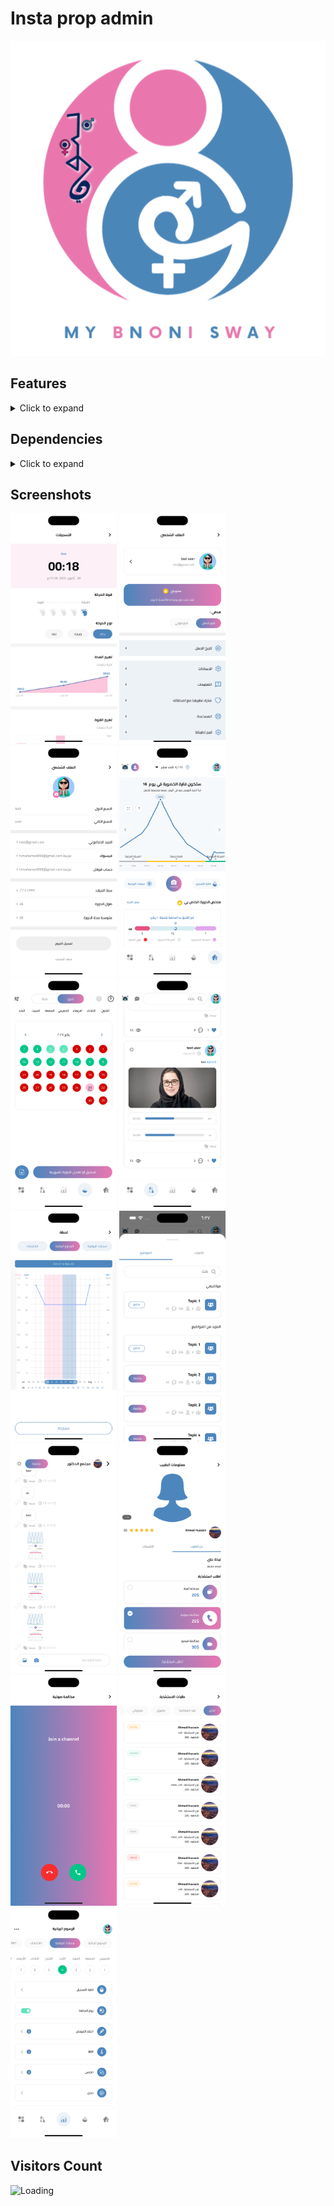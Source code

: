 # Insta prop admin

<p float="center">
<img src="https://github.com/Ibrahim12699/Bnoni-sway-public/blob/main/screenshots/logo.png?raw=true" width="800" />
</p>

## Features

<details>
     <summary> Click to expand </summary>

* OnBoarding
* facebook login
* google login
* apple login
* Home
* Search
* Filter
* agora video call
* agora voice call
* View property
* Favorite
* Chat with Doctor & Experts
* Consultation
* Pregnancy Tracker
* Baby Tracker
* Health Tracker
* Health Tips
* Health Articles
* Health Videos
* Health News
* Period Tracker
* Ovulation Tracker
* Charts & Reports
* Health Profile
* Graphs
* Posts & Social
* Wallet
* Notifications
* Profile
* Payment
* Faq
* About
* Share
* Rate
* Pdf

</details>

## Dependencies

<details>
     <summary> Click to expand </summary>

* [dio](https://pub.dev/packages/dio)
* [bloc](https://pub.dev/packages/bloc)
* [firebase_auth](https://pub.dev/packages/firebase_auth)
* [google_maps_flutter](https://pub.dev/packages/google_maps_flutter)
* [flutter_screenutil](https://pub.dev/packages/flutter_screenutil)
* [syncfusion_flutter_datepicker](https://pub.dev/packages/syncfusion_flutter_datepicker)
* [intl_phone_number_input](https://pub.dev/packages/intl_phone_number_input)
* [pin_code_fields](https://pub.dev/packages/pin_code_fields)
* [intl](https://pub.dev/packages/intl)
* [share](https://pub.dev/packages/share)
* [url_launcher](https://pub.dev/packages/url_launcher)
* [image_picker](https://pub.dev/packages/image_picker)
* [shared_preferences](https://pub.dev/packages/shared_preferences)
* [agora_rtc_engine](https://pub.dev/packages/agora_rtc_engine)
* [flutter_facebook_auth](https://pub.dev/packages/flutter_facebook_auth)
* [google_sign_in](https://pub.dev/packages/google_sign_in)
* [apple_sign_in](https://pub.dev/packages/apple_sign_in)
* [firebase_messaging](https://pub.dev/packages/firebase_messaging)
* [syncfusion_flutter_pdfviewer](https://pub.dev/packages/syncfusion_flutter_pdfviewer)
* [syncfusion_flutter_charts](https://pub.dev/packages/syncfusion_flutter_charts)
* 

</details>

## Screenshots

<p float="left">
<img src="https://github.com/Ibrahim12699/Bnoni-sway-public/blob/main/screenshots/1.png?raw=true" width="170" />
<img src="https://github.com/Ibrahim12699/Bnoni-sway-public/blob/main/screenshots/2.png?raw=true" width="170" />
<img src="https://github.com/Ibrahim12699/Bnoni-sway-public/blob/main/screenshots/3.png?raw=true" width="170" />
<img src="https://github.com/Ibrahim12699/Bnoni-sway-public/blob/main/screenshots/4.png?raw=true" width="170" />
<img src="https://github.com/Ibrahim12699/Bnoni-sway-public/blob/main/screenshots/5.png?raw=true" width="170" />
<img src="https://github.com/Ibrahim12699/Bnoni-sway-public/blob/main/screenshots/6.png?raw=true" width="170" />
<img src="https://github.com/Ibrahim12699/Bnoni-sway-public/blob/main/screenshots/7.png?raw=true" width="170" />
<img src="https://github.com/Ibrahim12699/Bnoni-sway-public/blob/main/screenshots/8.png?raw=true" width="170" />
<img src="https://github.com/Ibrahim12699/Bnoni-sway-public/blob/main/screenshots/9.png?raw=true" width="170" />
<img src="https://github.com/Ibrahim12699/Bnoni-sway-public/blob/main/screenshots/10.png?raw=true" width="170" />
<img src="https://github.com/Ibrahim12699/Bnoni-sway-public/blob/main/screenshots/11.png?raw=true" width="170" />
<img src="https://github.com/Ibrahim12699/Bnoni-sway-public/blob/main/screenshots/12.png?raw=true" width="170" />
<img src="https://github.com/Ibrahim12699/Bnoni-sway-public/blob/main/screenshots/13.png?raw=true" width="170" />

</p>

## Visitors Count

<img align="left" src = "https://profile-counter.glitch.me/Bnoni-sway-public/count.svg" alt ="Loading">


